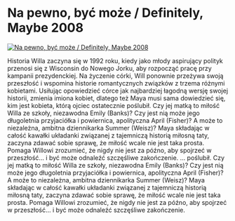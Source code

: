 Na pewno, być może / Definitely, Maybe 2008 
=============
[![Na pewno, być może / Definitely, Maybe 2008 ](http://vidos.pl/images/player.gif)](http://vidos.pl/na-pewno-byc-moze-definitely-maybe-2008)

 Historia Willa zaczyna się w 1992 roku, kiedy jako młody aspirujący polityk przenosi się z Wisconsin do Nowego Jorku, aby rozpocząć pracę przy kampanii prezydenckiej. Na życzenie córki, Will ponownie przeżywa swoją przeszłość i wspomina historie romantycznych związków z trzema różnymi kobietami. Usiłując opowiedzieć córce jak najbardziej łagodną wersję swojej historii, zmienia imiona kobiet, dlatego też Maya musi sama dowiedzieć się, kim jest kobieta, którą ojciec ostatecznie poślubił. Czy jej matką to miłość Willa ze szkoły, niezawodna Emily (Banks)? Czy jest nią może jego długoletnia przyjaciółka i powiernica, apolityczna April (Fisher)? A może to niezależna, ambitna dziennikarka Summer (Weisz)? Maya składając w całość kawałki układanki związanej z tajemniczą historią miłosną taty, zaczyna zdawać sobie sprawę, że miłość wcale nie jest taka prosta. Pomaga Willowi zrozumieć, że nigdy nie jest za późno, aby spojrzeć w przeszłość… i być może odnaleźć szczęśliwe zakończenie.  ... poślubił. Czy jej matką to miłość Willa ze szkoły, niezawodna Emily (Banks)? Czy jest nią może jego długoletnia przyjaciółka i powiernica, apolityczna April (Fisher)? A może to niezależna, ambitna dziennikarka Summer (Weisz)? Maya składając w całość kawałki układanki związanej z tajemniczą historią miłosną taty, zaczyna zdawać sobie sprawę, że miłość wcale nie jest taka prosta. Pomaga Willowi zrozumieć, że nigdy nie jest za późno, aby spojrzeć w przeszłość… i być może odnaleźć szczęśliwe zakończenie.
